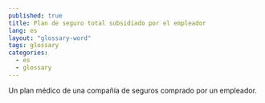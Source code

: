 ```yaml
---
published: true
title: Plan de seguro total subsidiado por el empleador
lang: es
layout: "glossary-word"
tags: glossary
categories:
  - es
  - glossary
---
```


Un plan médico de una compañía de seguros comprado por un empleador.
